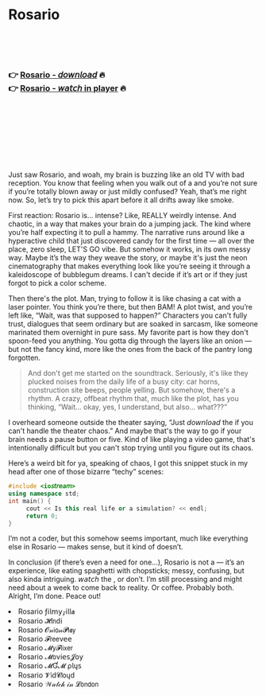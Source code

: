 <h1>Rosario</h1>

<br><br><br>

<h3>👉 <a href="https://Dereks-snorenevbhag1986.github.io/qlfzkckufw/">Rosario - 𝘥𝘰𝘸𝘯𝘭𝘰𝘢𝘥</a> 🔥<br>
👉 <a href="https://Dereks-snorenevbhag1986.github.io/qlfzkckufw/">Rosario - 𝘸𝘢𝘵𝘤𝘩 in player</a> 🔥
</h3>



<br><br><br><br><br><br><br>


Just saw Rosario, and woah, my brain is buzzing like an old TV with bad reception. You know that feeling when you walk out of a   and you’re not sure if you’re totally blown away or just mildly confused? Yeah, that’s me right now. So, let’s try to pick this apart before it all drifts away like smoke.

First reaction: Rosario is… intense? Like, REALLY weirdly intense. And chaotic, in a way that makes your brain do a jumping jack. The kind where you’re half expecting it to pull a hammy. The narrative runs around like a hyperactive child that just discovered candy for the first time — all over the place, zero sleep, LET'S GO vibe. But somehow it works, in its own messy way. Maybe it’s the way they weave the story, or maybe it's just the neon cinematography that makes everything look like you’re seeing it through a kaleidoscope of bubblegum dreams. I can't decide if it’s art or if they just forgot to pick a color scheme.

Then there's the plot. Man, trying to follow it is like chasing a cat with a laser pointer. You think you’re there, but then BAM! A plot twist, and you’re left like, “Wait, was that supposed to happen?” Characters you can't fully trust, dialogues that seem ordinary but are soaked in sarcasm, like someone marinated them overnight in pure sass. My favorite part is how they don't spoon-feed you anything. You gotta dig through the layers like an onion — but not the fancy kind, more like the ones from the back of the pantry long forgotten.

> And don't get me started on the soundtrack. Seriously, it's like they plucked noises from the daily life of a busy city: car horns, construction site beeps, people yelling. But somehow, there's a rhythm. A crazy, offbeat rhythm that, much like the plot, has you thinking, “Wait... okay, yes, I understand, but also... what???”

I overheard someone outside the theater saying, “Just 𝘥𝘰𝘸𝘯𝘭𝘰𝘢𝘥 the   if you can't handle the theater chaos.” And maybe that's the way to go if your brain needs a pause button or five. Kind of like playing a video game, that's intentionally difficult but you can't stop trying until you figure out its chaos.

Here’s a weird bit for ya, speaking of chaos, I got this snippet stuck in my head after one of those bizarre “techy” scenes:

```cpp
#include <io𝘴𝘵𝘳𝘦𝘢𝘮>
using namespace std;
int main() {
     cout << Is this real life or a simulation? << endl;
     return 0;
}
```

I’m not a coder, but this somehow seems important, much like everything else in Rosario — makes sense, but it kind of doesn’t.

In conclusion (if there’s even a need for one…), Rosario is not a   — it’s an experience, like eating spaghetti with chopsticks; messy, confusing, but also kinda intriguing. 𝘸𝘢𝘵𝘤𝘩 the  , or don’t. I’m still processing and might need about a week to come back to reality. Or coffee. Probably both. Alright, I’m done. Peace out!

<li>Rosario ƒ𝗂𝗅𝗆𝗒𝓏𝗂𝗅𝗅𝖆</li>
<li>Rosario 𝓗𝗂𝗇ԁ𝗂</li>
<li>Rosario 𝓞𝓃𝗂𝗈𝓃𝓟𝗅𝖆𝗒</li>
<li>Rosario 𝓕𝗋𝖾𝖾ν𝖾𝖾</li>
<li>Rosario 𝓜𝗒𝓕𝗅𝗂𝗑𝖾𝗋</li>
<li>Rosario 𝓜𝗈ν𝗂𝖾𝗌𝓙𝗈𝗒</li>
<li>Rosario 𝓜Ɠ𝓜 ρ𝗅ų𝗌</li>
<li>Rosario 𝓥𝗂ԁ𝓒𝗅𝗈ųԁ</li>
<li>Rosario 𝒲𝒶𝓉𝒸𝒽 𝒾𝓃 𝓛𝗈𝗇𝖽𝗈𝗇</li>
